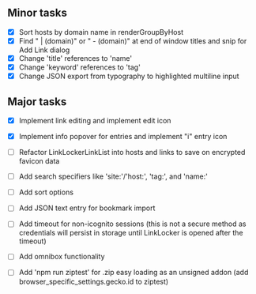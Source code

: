 ## Minor tasks
- [x] Sort hosts by domain name in renderGroupByHost
- [x] Find " | (domain)" or " - (domain)" at end of window titles and snip for Add Link dialog
- [x] Change 'title' references to 'name'
- [x] Change 'keyword' references to 'tag'
- [x] Change JSON export from typography to highlighted multiline input

## Major tasks
- [x] Implement link editing and implement edit icon
- [x] Implement info popover for entries and implement "i" entry icon 
- [ ] Refactor LinkLockerLinkList into hosts and links to save on encrypted favicon data
- [ ] Add search specifiers like 'site:'/'host:', 'tag:', and 'name:'
- [ ] Add sort options 
- [ ] Add JSON text entry for bookmark import
- [ ] Add timeout for non-icognito sessions (this is not a secure method as credentials will persist in storage until LinkLocker is opened after the timeout)
- [ ] Add omnibox functionality

- [ ] Add 'npm run ziptest' for .zip easy loading as an unsigned addon (add browser_specific_settings.gecko.id to ziptest)